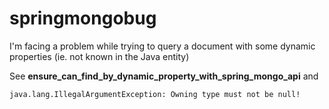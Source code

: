 # springmongobug

I'm facing a problem while trying to query a document with some dynamic properties (ie. not known in the Java entity)

See **ensure_can_find_by_dynamic_property_with_spring_mongo_api** and 


    java.lang.IllegalArgumentException: Owning type must not be null!
